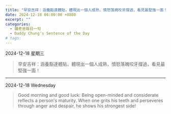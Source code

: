 ```yaml
---
title: "早安吉祥：涵養豁達體貼，體現出一個人成熟，憤怒落魄咬牙撐過，看見最堅強一面！ <br> Good morning and good luck: Being open-minded and considerate reflects a person's maturity. When one grits his teeth and perseveres through anger and despair, he shows his strongest side!"
date: 2024-12-18 06:00:00 +0800
excerpt: ""
categories:
  - 鍾老爸每日一句
  - Daddy Chung's Sentence of the Day
# tags:
---
```


2024-12-18 星期三

> 早安吉祥：涵養豁達體貼，體現出一個人成熟，憤怒落魄咬牙撐過，看見最堅強一面！

---

2024-12-18 Wednesday

> Good morning and good luck: Being open-minded and considerate reflects a person's maturity. When one grits his teeth and perseveres through anger and despair, he shows his strongest side!
